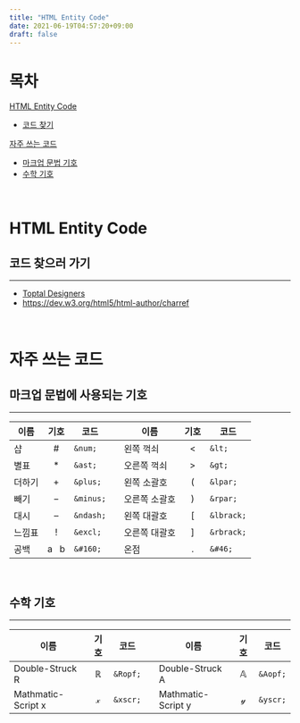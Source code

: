 ```yaml
---
title: "HTML Entity Code"
date: 2021-06-19T04:57:20+09:00
draft: false
---
```

# 목차
[HTML Entity Code](#html-entity-code)
* [코드 찾기](#코드-찾으러-가기)

[자주 쓰는 코드](#자주-쓰는-코드)  
* [마크업 문법 기호](#마크업-문법에-사용되는-기호)
* [수학 기호](#수학-기호)  

<br>

# HTML Entity Code


## 코드 찾으러 가기
---
* [Toptal Designers](https://www.toptal.com/designers/htmlarrows/symbols/ "바로가기")  
* <https://dev.w3.org/html5/html-author/charref>  

<br>

# 자주 쓰는 코드
## 마크업 문법에 사용되는 기호
---
| 이름             | 기호                | 코드                   |      | 이름             | 기호                | 코드                   |  
|------------------|:-------------------:|-----------------------|-      |------------------|:-------------------:|-----------------------|  
| 샵               | &num;               | ```&num;```           |       | 왼쪽 꺽쇠        | &lt;                | ```&lt;```            |  
| 별표             | &ast;               | ```&ast;```           |       | 오른쪽 꺽쇠      | &gt;                | ```&gt;```            |  
| 더하기           | &plus;              | ```&plus;```          |       | 왼쪽 소괄호      | &lpar;              | ```&lpar;```          | 
| 빼기             | &minus;             | ```&minus;```         |       | 오른쪽 소괄호    | &rpar;              | ```&rpar;```          |  
| 대시             | &ndash;             | ```&ndash;```         |       | 왼쪽 대괄호      | &lbrack;            | ```&lbrack;```        |  
| 느낌표           | &excl;              | ```&excl;```          |       | 오른쪽 대괄호    | &rbrack;            | ```&rbrack;```        |   
| 공백            | a&#160;&#160;&#160;b | ```&#160;```          |       | 온점             | &#46;               | ```&#46;```           |  
 
<br>

## 수학 기호
---
| 이름              | 기호              | 코드                  |       | 이름              | 기호              | 코드                  |  
|-------------------|:-----------------:|-----------------------|-       |-------------------|:-----------------:|-----------------------|  
| Double-Struck R   | &Ropf;            | ```&Ropf;```          |       | Double-Struck A   | &Aopf;            | ```&Aopf;```          |  
| Mathmatic-Script x| &xscr;            | ```&xscr;```          |       | Mathmatic-Script y| &yscr;            | ```&yscr;```          |  

